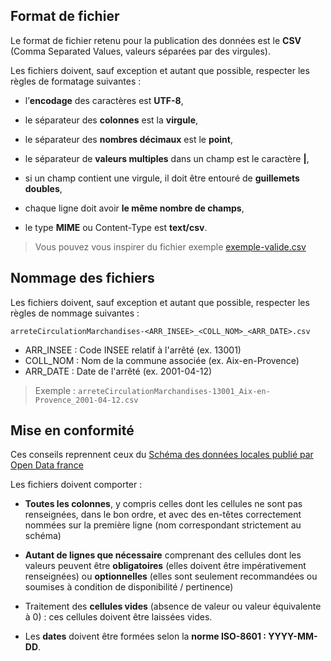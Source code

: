 <!-- Inspiré de : https://github.com/Archivistes75/registre_entrees/blob/master/README.md -->

## Format de fichier
Le format de fichier retenu pour la publication des données est le **CSV** (Comma Separated Values, valeurs séparées par des virgules).

Les fichiers doivent, sauf exception et autant que possible, respecter les règles de formatage suivantes :

* l’**encodage** des caractères est **UTF-8**,

* le séparateur des **colonnes** est la **virgule**,

* le séparateur des **nombres décimaux** est le **point**,

* le séparateur de **valeurs multiples** dans un champ est le caractère **|**,

* si un champ contient une virgule, il doit être entouré de **guillemets doubles**,

* chaque ligne doit avoir **le même nombre de champs**,

* le type **MIME** ou Content-Type est **text/csv**.

> Vous pouvez vous inspirer du fichier exemple [exemple-valide.csv](exemple-valide.csv)

## Nommage des fichiers

Les fichiers doivent, sauf exception et autant que possible, respecter les règles de nommage suivantes :

`arreteCirculationMarchandises-<ARR_INSEE>_<COLL_NOM>_<ARR_DATE>.csv`

* ARR_INSEE : Code INSEE relatif à l'arrêté (ex. 13001)
* COLL_NOM : Nom de la commune associée (ex. Aix-en-Provence)
* ARR_DATE : Date de l'arrêté (ex. 2001-04-12)

> Exemple : `arreteCirculationMarchandises-13001_Aix-en-Provence_2001-04-12.csv`

## Mise en conformité

Ces conseils reprennent ceux du [Schéma des données locales publié par Open Data france](https://scdl.opendatafrance.net/docs/recommandations-relatives-aux-jeux-de-donnees.html)

Les fichiers doivent comporter :

   * **Toutes les colonnes**, y compris celles dont les cellules ne sont pas renseignées, dans le bon ordre, et avec des en-têtes correctement nommées sur la première ligne (nom correspondant strictement au schéma)

   * **Autant de lignes que nécessaire** comprenant des cellules dont les valeurs peuvent être **obligatoires** (elles doivent être impérativement renseignées) ou **optionnelles** (elles sont seulement recommandées ou soumises à condition de disponibilité / pertinence)
   
   * Traitement des **cellules vides** (absence de valeur ou valeur équivalente à 0) : ces cellules doivent être laissées vides. 
   <!--
	   * Dans le cas où une valeur numérique est égale à zéro elle doit être écrite 0.0 (zéro [point] zéro)
	   * Dans le cas où des caractères spéciaux sont utilisés pour remplacer des valeurs manquantes (ex. "-" ou "NaN"), cela doit être mentionné dans les métadonnées.
	-->
   
   * Les **dates** doivent être formées selon la **norme ISO-8601 : YYYY-MM-DD**. 
